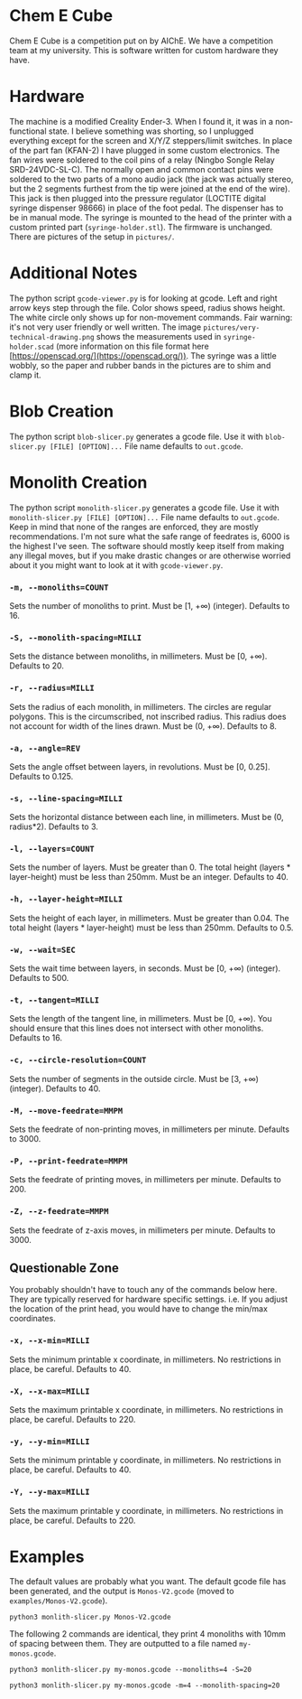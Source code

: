 # Chem E Cube

Chem E Cube is a competition put on by AIChE. We have a competition team at my university. This is software written for custom hardware they have.

# Hardware

The machine is a modified Creality Ender-3. When I found it, it was in a non-functional state. I believe something was shorting, so I unplugged everything except for the screen and X/Y/Z steppers/limit switches. In place of the part fan (KFAN-2) I have plugged in some custom electronics. The fan wires were soldered to the coil pins of a relay (Ningbo Songle Relay SRD-24VDC-SL-C). The normally open and common contact pins were soldered to the two parts of a mono audio jack (the jack was actually stereo, but the 2 segments furthest from the tip were joined at the end of the wire). This jack is then plugged into the pressure regulator (LOCTITE digital syringe dispenser 98666) in place of the foot pedal. The dispenser has to be in manual mode. The syringe is mounted to the head of the printer with a custom printed part (`syringe-holder.stl`). The firmware is unchanged. There are pictures of the setup in `pictures/`.

# Additional Notes

The python script `gcode-viewer.py` is for looking at gcode. Left and right arrow keys step through the file. Color shows speed, radius shows height. The white circle only shows up for non-movement commands. Fair warning: it's not very user friendly or well written. The image `pictures/very-technical-drawing.png` shows the measurements used in `syringe-holder.scad` (more information on this file format here [https://openscad.org/](https://openscad.org/)). The syringe was a little wobbly, so the paper and rubber bands in the pictures are to shim and clamp it.

# Blob Creation

The python script `blob-slicer.py` generates a gcode file. Use it with `blob-slicer.py [FILE] [OPTION]...` File name defaults to `out.gcode`.

# Monolith Creation

The python script `monolith-slicer.py` generates a gcode file. Use it with `monolith-slicer.py [FILE] [OPTION]...` File name defaults to `out.gcode`. Keep in mind that none of the ranges are enforced, they are mostly recommendations. I'm not sure what the safe range of feedrates is, 6000 is the highest I've seen. The software should mostly keep itself from making any illegal moves, but if you make drastic changes or are otherwise worried about it you might want to look at it with `gcode-viewer.py`.

### `-m, --monoliths=COUNT`

Sets the number of monoliths to print. Must be \[1, +∞) (integer). Defaults to 16.

### `-S, --monolith-spacing=MILLI`

Sets the distance between monoliths, in millimeters. Must be \[0, +∞). Defaults to 20.

### `-r, --radius=MILLI`

Sets the radius of each monolith, in millimeters. The circles are regular polygons. This is the circumscribed, not inscribed radius. This radius does not account for width of the lines drawn. Must be (0, +∞). Defaults to 8.

### `-a, --angle=REV`

Sets the angle offset between layers, in revolutions. Must be \[0, 0.25\]. Defaults to 0.125.

### `-s, --line-spacing=MILLI`

Sets the horizontal distance between each line, in millimeters. Must be (0, radius*2). Defaults to 3.

### `-l, --layers=COUNT`

Sets the number of layers. Must be greater than 0. The total height (layers * layer-height) must be less than 250mm. Must be an integer. Defaults to 40.

### `-h, --layer-height=MILLI`

Sets the height of each layer, in millimeters. Must be greater than 0.04. The total height (layers * layer-height) must be less than 250mm. Defaults to 0.5.

### `-w, --wait=SEC`

Sets the wait time between layers, in seconds. Must be \[0, +∞) (integer). Defaults to 500.

### `-t, --tangent=MILLI`

Sets the length of the tangent line, in millimeters. Must be \[0, +∞). You should ensure that this lines does not intersect with other monoliths. Defaults to 16.

### `-c, --circle-resolution=COUNT`

Sets the number of segments in the outside circle. Must be \[3, +∞) (integer). Defaults to 40.

### `-M, --move-feedrate=MMPM`

Sets the feedrate of non-printing moves, in millimeters per minute. Defaults to 3000.

### `-P, --print-feedrate=MMPM`

Sets the feedrate of printing moves, in millimeters per minute. Defaults to 200.

### `-Z, --z-feedrate=MMPM`

Sets the feedrate of z-axis moves, in millimeters per minute. Defaults to 3000.

## Questionable Zone

You probably shouldn't have to touch any of the commands below here. They are typically reserved for hardware specific settings. i.e. If you adjust the location of the print head, you would have to change the min/max coordinates.

### `-x, --x-min=MILLI`

Sets the minimum printable x coordinate, in millimeters. No restrictions in place, be careful. Defaults to 40.

### `-X, --x-max=MILLI`

Sets the maximum printable x coordinate, in millimeters. No restrictions in place, be careful. Defaults to 220.

### `-y, --y-min=MILLI`

Sets the minimum printable y coordinate, in millimeters. No restrictions in place, be careful. Defaults to 40.

### `-Y, --y-max=MILLI`

Sets the maximum printable y coordinate, in millimeters. No restrictions in place, be careful. Defaults to 220.

# Examples

The default values are probably what you want. The default gcode file has been generated, and the output is `Monos-V2.gcode` (moved to `examples/Monos-V2.gcode`).

`python3 monlith-slicer.py Monos-V2.gcode`

The following 2 commands are identical, they print 4 monoliths with 10mm of spacing between them. They are outputted to a file named `my-monos.gcode`.

`python3 monlith-slicer.py my-monos.gcode --monoliths=4 -S=20`

`python3 monlith-slicer.py my-monos.gcode -m=4 --monolith-spacing=20`
